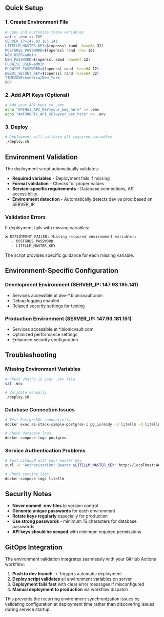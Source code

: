 ## Quick Setup

### 1. Create Environment File
```bash
# Copy and customize these variables
cat > .env << EOF
SERVER_IP=147.93.185.141
LITELLM_MASTER_KEY=$(openssl rand -base64 32)
POSTGRES_PASSWORD=$(openssl rand -hex 16)
N8N_USER=admin
N8N_PASSWORD=$(openssl rand -base64 12)
FLOWISE_USER=admin  
FLOWISE_PASSWORD=$(openssl rand -base64 12)
WEBUI_SECRET_KEY=$(openssl rand -base64 32)
TIMEZONE=America/New_York
EOF
```

### 2. Add API Keys (Optional)
```bash
# Add your API keys to .env
echo "OPENAI_API_KEY=your_key_here" >> .env
echo "ANTHROPIC_API_KEY=your_key_here" >> .env
```

### 3. Deploy
```bash
# Deployment will validate all required variables
./deploy.sh
```

## Environment Validation

The deployment script automatically validates:

- **Required variables** - Deployment fails if missing
- **Format validation** - Checks for proper values
- **Service-specific requirements** - Database connections, API accessibility  
- **Environment detection** - Automatically detects dev vs prod based on SERVER_IP

### Validation Errors

If deployment fails with missing variables:

```bash
❌ DEPLOYMENT FAILED: Missing required environment variables:
   - POSTGRES_PASSWORD
   - LITELLM_MASTER_KEY
```

The script provides specific guidance for each missing variable.

## Environment-Specific Configuration

### Development Environment (SERVER_IP: 147.93.185.141)
- Services accessible at dev-*.bionicvault.com
- Debug logging enabled
- Relaxed security settings for testing

### Production Environment (SERVER_IP: 147.93.181.151)  
- Services accessible at *.bionicvault.com
- Optimized performance settings
- Enhanced security configuration

## Troubleshooting

### Missing Environment Variables
```bash
# Check what's in your .env file
cat .env

# Validate manually
./deploy.sh
```

### Database Connection Issues
```bash
# Test PostgreSQL connectivity
docker exec ai-stack-simple-postgres-1 pg_isready -U litellm -d litellm

# Check database logs
docker-compose logs postgres
```

### Service Authentication Problems
```bash
# Test LiteLLM with your master key
curl -H "Authorization: Bearer $LITELLM_MASTER_KEY" http://localhost:4000/health

# Check service logs
docker-compose logs litellm
```

## Security Notes

- **Never commit .env files** to version control
- **Generate unique passwords** for each environment  
- **Rotate keys regularly** especially for production
- **Use strong passwords** - minimum 16 characters for database passwords
- **API keys should be scoped** with minimum required permissions

## GitOps Integration

The environment validation integrates seamlessly with your GitHub Actions workflow:

1. **Push to dev branch** → Triggers automatic deployment
2. **Deploy script validates** all environment variables on server
3. **Deployment fails fast** with clear error messages if misconfigured
4. **Manual deployment to production** via workflow dispatch

This prevents the recurring environment synchronization issues by validating configuration at deployment time rather than discovering issues during service startup.